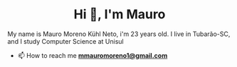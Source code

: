 <h1 align="center">Hi 👋, I'm Mauro</h1>

<p>My name is Mauro Moreno Kühl Neto, i'm 23 years old. I live in Tubarão-SC, and I study Computer Science at Unisul </p>

- 📫 How to reach me **mmauromoreno1@gmail.com**

<p align="left">
</p>
